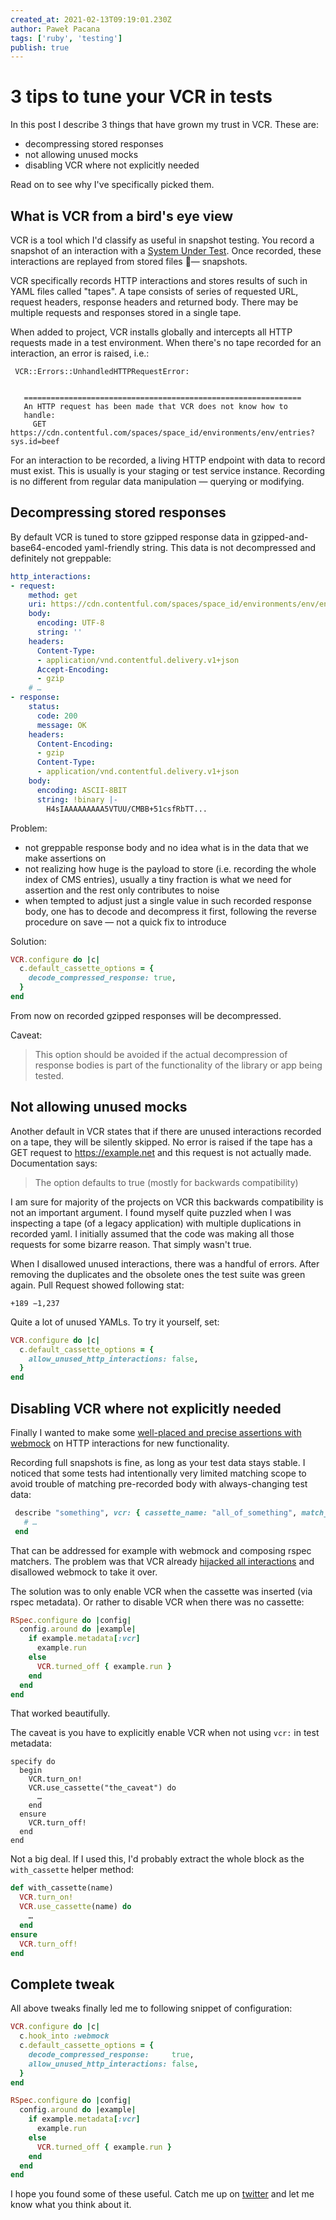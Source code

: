 ```yaml
---
created_at: 2021-02-13T09:19:01.230Z
author: Paweł Pacana
tags: ['ruby', 'testing']
publish: true
---
```


# 3 tips to tune your VCR in tests

In this post I describe 3 things that have grown my trust in VCR. These are: 

* decompressing stored responses
* not allowing unused mocks
* disabling VCR where not explicitly needed

Read on to see why I've specifically picked them.

## What is VCR from a bird's eye view

VCR is a tool which I'd classify as useful in snapshot testing. You record a snapshot of an interaction with a [System Under Test](http://xunitpatterns.com/SUT.html). Once recorded, these interactions are replayed from stored files — snapshots.

VCR specifically records HTTP interactions and stores results of such in YAML files called "tapes". A tape consists of series of requested URL, request headers, response headers and returned body. There may be multiple requests and responses stored in a single tape.

When added to project, VCR installs globally and intercepts all HTTP requests made in a test environment. When there's no tape recorded for an interaction, an error is raised, i.e.:

```
 VCR::Errors::UnhandledHTTPRequestError:


   ==============================================================
   An HTTP request has been made that VCR does not know how to 
   handle:
     GET https://cdn.contentful.com/spaces/space_id/environments/env/entries?sys.id=beef
```


For an interaction to be recorded, a living HTTP endpoint with data to record must exist. This is usually is your staging or test service instance. Recording is no different from regular data manipulation — querying or modifying. 

## Decompressing stored responses

By default VCR is tuned to store gzipped response data in gzipped-and-base64-encoded yaml-friendly string. This data is not decompressed and definitely not greppable:

```yaml
http_interactions:
- request:
    method: get
    uri: https://cdn.contentful.com/spaces/space_id/environments/env/entries?sys.id=beef
    body:
      encoding: UTF-8
      string: ''
    headers:
      Content-Type:
      - application/vnd.contentful.delivery.v1+json
      Accept-Encoding:
      - gzip
    # …
- response:
    status:
      code: 200
      message: OK
    headers: 
      Content-Encoding:
      - gzip
      Content-Type:
      - application/vnd.contentful.delivery.v1+json
    body:
      encoding: ASCII-8BIT
      string: !binary |-
        H4sIAAAAAAAAA5VTUU/CMBB+51csfRbTT...
```

Problem:

* not greppable response body and no idea what is in the data that we make assertions on
* not realizing how huge is the payload to store (i.e. recording the whole index of CMS entries), usually a tiny fraction is what we need for assertion and the rest only contributes to noise
* when tempted to adjust just a single value in such recorded response body, one has to decode and decompress it first, following the reverse procedure on save — not a quick fix to introduce

Solution:

```ruby
VCR.configure do |c|
  c.default_cassette_options = {
    decode_compressed_response: true,
  }
end
```

From now on recorded gzipped responses will be decompressed. 

Caveat: 

> This option should be avoided if the actual decompression of response bodies is part of the functionality of the library or app being tested.

## Not allowing unused mocks

Another default in VCR states that if there are unused interactions recorded on a tape, they will be silently skipped. No error is raised if the tape has a GET request to https://example.net and this request is not actually made. Documentation says:

> The option defaults to true (mostly for backwards compatibility)

I am sure for majority of the projects on VCR this backwards compatibility is not an important argument. I found myself quite puzzled when I was inspecting a tape (of a legacy application) with multiple duplications in recorded yaml. I initially assumed that the code was making all those requests for some bizarre reason. That simply wasn't true.

When I disallowed unused interactions, there was a handful of errors. After removing the duplicates and the obsolete ones the test suite was green again. Pull Request showed following stat:

```
+189 −1,237 
```

Quite a lot of unused YAMLs. To try it yourself, set:

```ruby
VCR.configure do |c|
  c.default_cassette_options = {
    allow_unused_http_interactions: false,
  }
end
```

## Disabling VCR where not explicitly needed

Finally I wanted to make some [well-placed and precise assertions with webmock](https://blog.arkency.com/testing-responses-from-http-apis-with-cursor-based-pagination-and-webmock/) on HTTP interactions for new functionality. 

Recording full snapshots is fine, as long as your test data stays stable. I noticed that some tests had intentionally very limited matching scope to avoid trouble of matching pre-recorded body with always-changing test data:

```ruby
 describe "something", vcr: { cassette_name: "all_of_something", match_requests_on: %i[method host path] } do
   # …
 end
```

That can be addressed for example with webmock and composing rspec matchers. The problem was that VCR already [hijacked all interactions](https://github.com/vcr/vcr/issues/291#issuecomment-17123570) and disallowed webmock to take it over.

The solution was to only enable VCR when the cassette was inserted (via rspec metadata). Or rather to disable VCR when there was no cassette:

```ruby
RSpec.configure do |config|
  config.around do |example|
    if example.metadata[:vcr]
      example.run
    else
      VCR.turned_off { example.run }
    end
  end
end
```

That worked beautifully. 

The caveat is you have to explicitly enable VCR when not using `vcr:` in test metadata:

```rubv
specify do
  begin
    VCR.turn_on!
    VCR.use_cassette("the_caveat") do
      …
    end
  ensure
    VCR.turn_off!
  end
end
```

Not a big deal. If I used this, I'd probably extract the whole block as the `with_cassette` helper method:

```ruby
def with_cassette(name)
  VCR.turn_on!
  VCR.use_cassette(name) do
    …
  end
ensure
  VCR.turn_off!
end
```


## Complete tweak

All above tweaks finally led me to following snippet of configuration:

```ruby
VCR.configure do |c|
  c.hook_into :webmock
  c.default_cassette_options = {
    decode_compressed_response:     true,
    allow_unused_http_interactions: false,
  }
end

RSpec.configure do |config|
  config.around do |example|
    if example.metadata[:vcr]
      example.run
    else
      VCR.turned_off { example.run }
    end
  end
end
```

I hope you found some of these useful. Catch me up on [twitter](https://twitter.com/pawelpacana) and let me know what you think about it.
